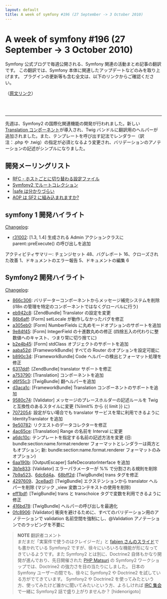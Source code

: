 ```yaml
---
layout: default
title: A week of symfony #196 (27 September -> 3 October 2010)
---
```


A week of symfony #196 (27 September -> 3 October 2010)
===============================================================

Symfony 公式ブログで毎週公開される、Symfony 関連の活動まとめ記事の翻訳です。
この翻訳では、Symfony 本体に関連したアップデートなどのみを取り上げます。
プラグインの更新等も含む全文は、以下のリンクからご確認ください。

（[原文リンク](http://www.symfony-project.org/blog/2010/10/03/a-week-of-symfony-196-27-september-3-october-2010)）

<br />
<br />
<hr />

先週は、Symfony2 の国際化関連機能の開発が行われました。新しい <a href="http://github.com/symfony/symfony/commit/a7537906b4e6e370e5911448f41d6d2552f6832b">Translation コンポーネント</a>が導入され、Twig バンドルに翻訳用のヘルパーが追加されました。また、テンプレートを呼び出す記法でレンダラー（訳注：.php や .twig）の指定が必須となるよう変更され、バリデーションのアノテーションの記述がシンプルになりました。
 
開発メーリングリスト
-------------------

  * [RFC - ホストごとに切り替わる設定ファイル](http://groups.google.com/group/symfony-devs/browse_thread/thread/2d29f16e073d0c93)
  * [Symfony2 でルートコレクション](http://groups.google.com/group/symfony-devs/browse_thread/thread/32282c009eab91df/1cb677bcdf984326)
  * [|safe は分かりづらい](http://groups.google.com/group/symfony-devs/browse_thread/thread/b927063310c74411)
  * [AOP は SF2 に組み込まれますか?](http://groups.google.com/group/symfony-devs/browse_thread/thread/8547bebaf4dbe0f0)

symfony 1 開発ハイライト
------------------------

[Changelog](http://trac.symfony-project.com/trac/timeline?from=03%2F10%2F2010&daysback=6&milestone=on&ticket=on&changeset=on&update=Update):

  * [r31002](http://trac.symfony-project.org/changeset/31002 "31002 revision on trac"): \[1.3, 1.4\] 生成される Admin アクションクラスに parent::preExecute() の呼び出しを追加

アクティビティサマリー: チェンジセット 48、バグレポート 16、クローズされた改善 1、ドキュメントのエラー報告 5、ドキュメントの編集 6

Symfony2 開発ハイライト
-----------------------

[Changelog](http://github.com/symfony/symfony/commits/master):

  * [866c306](http://github.com/symfony/symfony/commit/866c306dc860b6b5bf436d9dc9a67c5764bfe504 "866c306dc860b6b5bf436d9dc9a67c5764bfe504 commit on github"): バリデーターコンポーネントからメッセージ補完システムを削除 (i18n の管理を特定のコンポーネントではなくグローバルに行う)
  * [eb942c8](http://github.com/symfony/symfony/commit/eb942c8f18021d1f42d88f17082a99e00828ab39 "eb942c8f18021d1f42d88f17082a99e00828ab39 commit on github"): \[ZendBundle\] Translator の設定を変更
  * [86b6aff](http://github.com/symfony/symfony/commit/86b6aff5b6104e4c55b6d675d72522d22d69c1ac "86b6aff5b6104e4c55b6d675d72522d22d69c1ac commit on github"): \[Form\] setLocale が動作しなかったバグを修正
  * [a305eb0](http://github.com/symfony/symfony/commit/a305eb063d40f0a01d77792e7b502a95a89be86f "a305eb063d40f0a01d77792e7b502a95a89be86f commit on github"): \[Form\] NumberFields に丸めモードオプションのサポートを追加
  * [9e84f45](http://github.com/symfony/symfony/commit/9e84f450c21093391a29f25fd3b9dc38c8d50829 "9e84f450c21093391a29f25fd3b9dc38c8d50829 commit on github"): \[Form\] IntegerField の十進数丸めの修正 (四捨五入の代わりに整数値へのキャスト、つまり常に切り捨てに)
  * [b2e4b45](http://github.com/symfony/symfony/commit/b2e4b452a43e1b82286b972960e806ffc3014deb "b2e4b452a43e1b82286b972960e806ffc3014deb commit on github"): \[Form\] stdClass オブジェクトのサポートを追加
  * [aaba52d](http://github.com/symfony/symfony/commit/aaba52d92816bdc9ce27b491dc8d28c2587c2c2c "aaba52d92816bdc9ce27b491dc8d28c2587c2c2c commit on github"): \[FrameworkBundle\] すべての Router のオプションを設定可能に
  * [b890c34](http://github.com/symfony/symfony/commit/b890c3429df5e929d11af2dedebfec15a885c550 "b890c3429df5e929d11af2dedebfec15a885c550 commit on github"): \[FrameworkBundle\] Code ヘルパーの検出とフォーマット処理を修正
  * [6317ddf](http://github.com/symfony/symfony/commit/6317ddfbe144ed9ca16928d9bf80e7b2e41714f1 "6317ddfbe144ed9ca16928d9bf80e7b2e41714f1 commit on github"): \[ZendBundle\] translator サポートを修正
  * [a753790](http://github.com/symfony/symfony/commit/a7537906b4e6e370e5911448f41d6d2552f6832b "a7537906b4e6e370e5911448f41d6d2552f6832b commit on github"): \[Translation\] コンポーネントを追加
  * [d6f55c3](http://github.com/symfony/symfony/commit/d6f55c31d14db014a1596cdcfcce598985598e42 "d6f55c31d14db014a1596cdcfcce598985598e42 commit on github"): \[TwigBundle\] 翻ヘルパーを追加
  * [d3aca1c](http://github.com/symfony/symfony/commit/d3aca1c04a102b1358cf8cf350764051adee94ab "d3aca1c04a102b1358cf8cf350764051adee94ab commit on github"): \[FrameworkBundle\] Translation コンポーネントのサポートを追加
  * [9580c74](http://github.com/symfony/symfony/commit/9580c74f0bb55fd837fe0745982630ac847d6c3a "9580c74f0bb55fd837fe0745982630ac847d6c3a commit on github"): \[Validator\] メッセージのプレースホルダーの記述ルールを Twig と互換性のあるスタイルに変更 (%limit% から {{ limit }} に)
  * [7072054](http://github.com/symfony/symfony/commit/707205410e1c95c176ee35db04c89e31610e9c43 "707205410e1c95c176ee35db04c89e31610e9c43 commit on github"): 設定がない場合でも translator サービスを常に利用できるように IdentityTranslator を追加
  * [9e50782](http://github.com/symfony/symfony/commit/9e50782b9d3b1724e2f9aca6515c773f6461cec0 "9e50782b9d3b1724e2f9aca6515c773f6461cec0 commit on github"): リクエストのデータコレクターを修正
  * [4ac65ce](http://github.com/symfony/symfony/commit/4ac65cebcf69b78ba7560a78a81e2839d18a7861 "4ac65cebcf69b78ba7560a78a81e2839d18a7861 commit on github"): \[Translation\] Range の名前を Interval に変更
  * [a6dc10c](http://github.com/symfony/symfony/commit/a6dc10c31ae78744ecd513263270f309651c42b0 "a6dc10c31ae78744ecd513263270f309651c42b0 commit on github"): テンプレートを指定する名前の記述方法を変更 (旧: bundle:section:name.format:renderer フォーマットとレンダラーは両方ともオプション; 新: bundle:section:name.format.renderer フォーマットのみオプション)
  * [6aa190b](http://github.com/symfony/symfony/commit/6aa190b2a6c61e1700a3375d4ed245774b8f111f "6aa190b2a6c61e1700a3375d4ed245774b8f111f commit on github"): \[OutputEscaper\] SafeDecoratorInterface を追加
  * [3b1e833](http://github.com/symfony/symfony/commit/3b1e83380b927017e6e9d2a8d88d67e78343c0ae "3b1e83380b927017e6e9d2a8d88d67e78343c0ae commit on github"): \[Validator\] エラーパラメーターが %% で分割される規則を削除
  * [7b9a523](http://github.com/symfony/symfony/commit/7b9a523a43d9026de7725ad734a65774a60bfcbe "7b9a523a43d9026de7725ad734a65774a60bfcbe commit on github")、[6dc6d4a](http://github.com/symfony/symfony/commit/6dc6d4a7d3bbc101d700506e81b68c0dd8b66db0 "6dc6d4a7d3bbc101d700506e81b68c0dd8b66db0 commit on github")、[68bff2d](http://github.com/symfony/symfony/commit/68bff2d21460d222621f71c216e5ee9790cbfe53 "68bff2d21460d222621f71c216e5ee9790cbfe53 commit on github"): \[TwigBundle\] trans タグを修正
  * [4297609](http://github.com/symfony/symfony/commit/42976091563c59cd9c8f9f87e8c2a8dcdc3a4f40 "42976091563c59cd9c8f9f87e8c2a8dcdc3a4f40 commit on github")、[3ce8ad1](http://github.com/symfony/symfony/commit/3ce8ad17189e98596a7535c0139b1dd3e03727a3 "3ce8ad17189e98596a7535c0139b1dd3e03727a3 commit on github"): \[TwigBundle\] エクステンションから translator ヘルパーを削除 (マジック _view 変数コンテキストの使用を削除)
  * [eff1bdf](http://github.com/symfony/symfony/commit/eff1bdf50fa523eccb38e01b59747b09de2a3d87 "eff1bdf50fa523eccb38e01b59747b09de2a3d87 commit on github"): \[TwigBundle\] trans と transchoice タグで変数を利用できるように修正
  * [416bd78](http://github.com/symfony/symfony/commit/416bd7872ec7fb4df5676280414b7e41872b62d8 "416bd7872ec7fb4df5676280414b7e41872b62d8 commit on github"): \[TwigBundle\] ヘルパーの呼び出しを最適化
  * [0fc8906](http://github.com/symfony/symfony/commit/0fc8906feb5865705dfd61c31e871420dcec2bd3 "0fc8906feb5865705dfd61c31e871420dcec2bd3 commit on github"): \[Validator\] 衝突を避けるために、すべてのバリデーション用のアノテーションで validation 名前空間を強制にし、@Validation アノテーションでのラッピングを不要に



> **NOTE**
> 翻訳者コメント<br />
> まだまだ「実案件で使うのはクレイジーだ」と [fabien さんのスライド](http://www.slideshare.net/fabpot/the-state-of-symfony2-symfonyday-2010)でも書かれている Symfony2 ですが、徐々にいろいろな機能が形になってきているようです。また Symfony2 とは別に、Doctrine2 自体もかなり開発が進んでおり、先日開催された [PHP Matsuri](20101005-php-matsuri-2010) の Symfony2 ワークショップでは、Doctrine2 の強力さを目の当たりにしました。
> 日本の Symfony ユーザーの間でも、徐々に Symfony2 や Doctrine2 を試している方がでてきています。
> Symfony2 や Doctrine2 を使ってみたという方、使ってみたけど誰かに聞いてみたいという方、よろしければ [IRC 集会](../events/20101009-irc)で一緒に Symfony2 話で盛り上がりませんか？
> [hidenorigoto]

